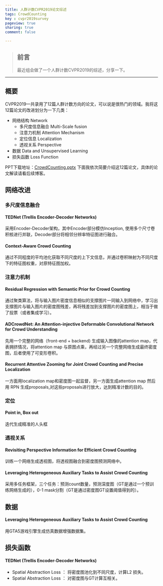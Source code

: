 ```yaml
---
title: 人群计数CVPR2019论文综述
tags: CrowdCounting
key : cvpr2019survey
pageview: true
sharing: true
comment: false

---
```


> ## 前言
>最近组会做了一个人群计数CVPR2019的综述，分享一下。
<!--more-->

------

## 概要
  CVPR2019一共录用了12篇人群计数方向的论文，可以说是很热门的领域。我将这12篇论文的改进划分为一下几类：
  - 网络结构 Network
    - 多尺度信息融合 Multi-Scale fusion
    - 注意力机制 Attention Mechanism
    - 定位信息 Localization
    - 透视关系 Perspective
  - 数据 Data and Unsupervised Learning
  - 损失函数 Loss Function

PPT下载地址：[CrowdCounting.pptx](/attachments/CrowdCounting_CVPR2019.pptx)
下面我依次简要介绍这12篇论文，具体的论文解读请看后续博客。

## 网络改进

### 多尺度信息融合

#### TEDNet (Trellis Encoder-Decoder Networks)

采用Encoder-Decoder架构，其中Encoder部分模仿Inception, 使用多个尺寸卷积核进行并联，Decoder部分将相邻分辨率特征图进行融合。

#### Context-Aware Crowd Counting

通过不同程度的平均池化获取不同尺度的上下文信息，并通过卷积映射为不同尺度下的特征图权重，对原特征图加权。

### 注意力机制

#### Residual Regression with Semantic Prior for Crowd Counting

通过聚类算法，将与输入图片密度信息相似的支撑图片一同输入到网络中，学习出支撑图片与输入图片的密度图残差，再将残差加到支撑图片的密度图上，相当于做了投票（或者集成学习）。

#### ADCrowdNet: An Attention-injective Deformable Convolutional Network for Crowd Understanding

先用一个完整的网络（front-end + backend) 生成输入图像的attention map，代表拥挤情况，将attention map 与原图点乘，再经过另一个完整网络生成最终密度图，后者使用了可变形卷积。

#### Recurrent Attentive Zooming for Joint Crowd Counting and Precise Localization

一方面用localization map和密度图一起监督，另一方面生成attention map 然后用 RPN 生成proposals,对这些proposals进行放大，达到精准计数的目的。

### 定位
#### Point in, Box out
迭代生成精准的人头框

### 透视关系

#### Revisiting Perspective Information for Efficient Crowd Counting

训练一个网络生成透视图，将透视图融合到密度图预测网络中。

#### Leveraging Heterogeneous Auxiliary Tasks to Assist Crowd Counting

采用多任务框架，三个任务：预测count数量，预测深度图（GT是通过一个预训练网络生成的），0-1 mask分割（GT是通过密度图GT设置阈值得到的）。

## 数据
#### Leveraging Heterogeneous Auxiliary Tasks to Assist Crowd Counting

用GTA5游戏引擎生成仿真数据增强数据集。

## 损失函数

#### TEDNet (Trellis Encoder-Decoder Networks)

- Spatial Abstraction Loss ： 将密度图池化到不同尺度，计算L2 损失。
- Spatial Abstraction Loss ： 对密度图与GT计算互相关。

